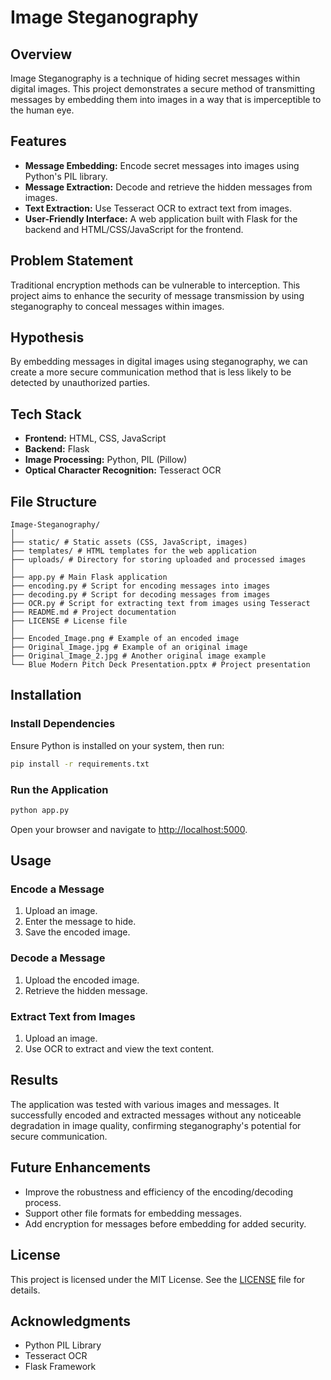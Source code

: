 # Image Steganography

## Overview
Image Steganography is a technique of hiding secret messages within digital images. This project demonstrates a secure method of transmitting messages by embedding them into images in a way that is imperceptible to the human eye.

## Features
- **Message Embedding:** Encode secret messages into images using Python's PIL library.
- **Message Extraction:** Decode and retrieve the hidden messages from images.
- **Text Extraction:** Use Tesseract OCR to extract text from images.
- **User-Friendly Interface:** A web application built with Flask for the backend and HTML/CSS/JavaScript for the frontend.

## Problem Statement
Traditional encryption methods can be vulnerable to interception. This project aims to enhance the security of message transmission by using steganography to conceal messages within images.

## Hypothesis
By embedding messages in digital images using steganography, we can create a more secure communication method that is less likely to be detected by unauthorized parties.

## Tech Stack
- **Frontend:** HTML, CSS, JavaScript
- **Backend:** Flask
- **Image Processing:** Python, PIL (Pillow)
- **Optical Character Recognition:** Tesseract OCR

## File Structure
```
Image-Steganography/
│
├── static/ # Static assets (CSS, JavaScript, images)
├── templates/ # HTML templates for the web application
├── uploads/ # Directory for storing uploaded and processed images
│
├── app.py # Main Flask application
├── encoding.py # Script for encoding messages into images
├── decoding.py # Script for decoding messages from images
├── OCR.py # Script for extracting text from images using Tesseract
├── README.md # Project documentation
├── LICENSE # License file
│
├── Encoded_Image.png # Example of an encoded image
├── Original_Image.jpg # Example of an original image
├── Original_Image_2.jpg # Another original image example
└── Blue Modern Pitch Deck Presentation.pptx # Project presentation
```
## Installation

### Install Dependencies
Ensure Python is installed on your system, then run:
```bash
pip install -r requirements.txt
```

### Run the Application
```bash
python app.py
```
Open your browser and navigate to [http://localhost:5000](http://localhost:5000).

## Usage

### Encode a Message
1. Upload an image.
2. Enter the message to hide.
3. Save the encoded image.

### Decode a Message
1. Upload the encoded image.
2. Retrieve the hidden message.

### Extract Text from Images
1. Upload an image.
2. Use OCR to extract and view the text content.

## Results
The application was tested with various images and messages. It successfully encoded and extracted messages without any noticeable degradation in image quality, confirming steganography's potential for secure communication.

## Future Enhancements
- Improve the robustness and efficiency of the encoding/decoding process.
- Support other file formats for embedding messages.
- Add encryption for messages before embedding for added security.

## License
This project is licensed under the MIT License. See the [LICENSE](LICENSE) file for details.

## Acknowledgments
- Python PIL Library
- Tesseract OCR
- Flask Framework
